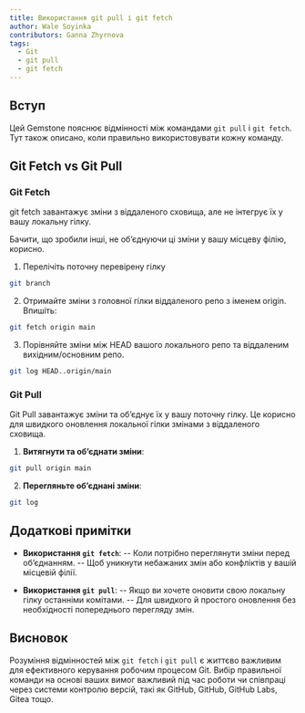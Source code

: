 ```yaml
---
title: Використання git pull і git fetch
author: Wale Soyinka
contributors: Ganna Zhyrnova
tags:
  - Git
  - git pull
  - git fetch
---
```


## Вступ

Цей Gemstone пояснює відмінності між командами `git pull` і `git fetch`. Тут також описано, коли правильно використовувати кожну команду.

## Git Fetch vs Git Pull

### Git Fetch

git fetch завантажує зміни з віддаленого сховища, але не інтегрує їх у вашу локальну гілку.

Бачити, що зробили інші, не об’єднуючи ці зміни у вашу місцеву філію, корисно.

1. Перелічіть поточну перевірену гілку

  ```bash
  git branch
  ```

2. Отримайте зміни з головної гілки віддаленого репо з іменем origin. Впишіть:

  ```bash
  git fetch origin main
  ```

3. Порівняйте зміни між HEAD вашого локального репо та віддаленим вихідним/основним репо.

  ```bash
  git log HEAD..origin/main
  ```

### Git Pull

Git Pull завантажує зміни та об’єднує їх у вашу поточну гілку.
Це корисно для швидкого оновлення локальної гілки змінами з віддаленого сховища.

1. **Витягнути та об’єднати зміни**:

  ```bash
  git pull origin main
  ```

2. **Перегляньте об’єднані зміни**:

  ```bash
  git log
  ```

## Додаткові примітки

- **Використання `git fetch`**:
  \-- Коли потрібно переглянути зміни перед об’єднанням.
  \-- Щоб уникнути небажаних змін або конфліктів у вашій місцевій філії.

- **Використання `git pull`**:
  \-- Якщо ви хочете оновити свою локальну гілку останніми комітами.
  \-- Для швидкого й простого оновлення без необхідності попереднього перегляду змін.

## Висновок

Розуміння відмінностей між `git fetch` і `git pull` є життєво важливим для ефективного керування робочим процесом Git. Вибір правильної команди на основі ваших вимог важливий під час роботи чи співпраці через системи контролю версій, такі як GitHub, GitHub, GitHub Labs, Gitea тощо.
